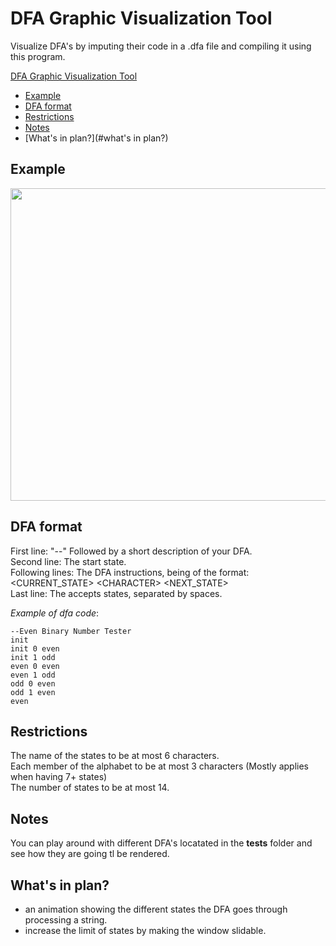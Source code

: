 # DFA Graphic Visualization Tool

Visualize DFA's by imputing their code in a .dfa file and compiling it using this program.


[DFA Graphic Visualization Tool](#dfa-graphic-visualization-tool)
  - [Example](#example)
  - [DFA format](#dfa-format)
  - [Restrictions](#restrictions)
  - [Notes](#notes)
  - [What's in plan?](#what's in plan?)

## Example
<img src="https://user-images.githubusercontent.com/74255152/178478526-d4817b2f-5986-41d2-ab37-e21e28027c71.png" width="870" height="500">

## DFA format

First line: "--" Followed by a short description of your DFA. \
Second line: The start state. \
Following lines: The DFA instructions, being of the format: \
<CURRENT_STATE> \<CHARACTER\> <NEXT_STATE> \
Last line: The accepts states, separated by spaces.

_Example of dfa code_:

```
--Even Binary Number Tester
init
init 0 even
init 1 odd
even 0 even
even 1 odd
odd 0 even
odd 1 even
even
```

## Restrictions

The name of the states to be at most 6 characters. \
Each member of the alphabet to be at most 3 characters (Mostly applies when having 7+ states)  \
The number of states to be at most 14.

## Notes

You can play around with different DFA's locatated in the **tests** folder and see how they are going tl be rendered.

## What's in plan?

- an animation showing the different states the DFA goes through processing a string. 
- increase the limit of states by making the window slidable.
